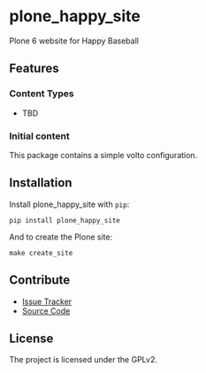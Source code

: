 # plone_happy_site

Plone 6 website for Happy Baseball

## Features

### Content Types

- TBD

### Initial content

This package contains a simple volto configuration.

Installation
------------

Install plone_happy_site with `pip`:

```shell
pip install plone_happy_site
```
And to create the Plone site:

```shell
make create_site
```

## Contribute

- [Issue Tracker](https://github.com/fosten/plone-happy-site/issues)
- [Source Code](https://github.com/fosten/plone-happy-site/)

## License

The project is licensed under the GPLv2.
